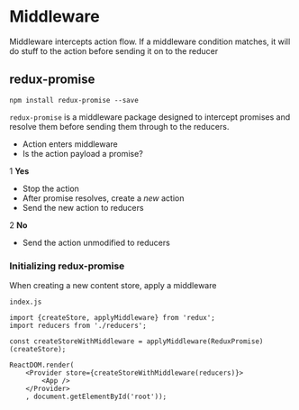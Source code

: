 # Middleware

Middleware intercepts action flow. If a middleware condition matches, it will do stuff to the action before sending it on to the reducer

## redux-promise
`npm install redux-promise --save`

`redux-promise` is a middleware package designed to intercept promises and resolve them before sending them through to the reducers.

* Action enters middleware
* Is the action payload a promise?

1 **Yes**
* Stop the action
* After promise resolves, create a _new_ action
* Send the new action to reducers

2 **No**
* Send the action unmodified to reducers

### Initializing redux-promise
When creating a new content store, apply a middleware

`index.js`
```
import {createStore, applyMiddleware} from 'redux';
import reducers from './reducers';

const createStoreWithMiddleware = applyMiddleware(ReduxPromise)(createStore);

ReactDOM.render(
    <Provider store={createStoreWithMiddleware(reducers)}>
        <App />
    </Provider>
    , document.getElementById('root'));
```